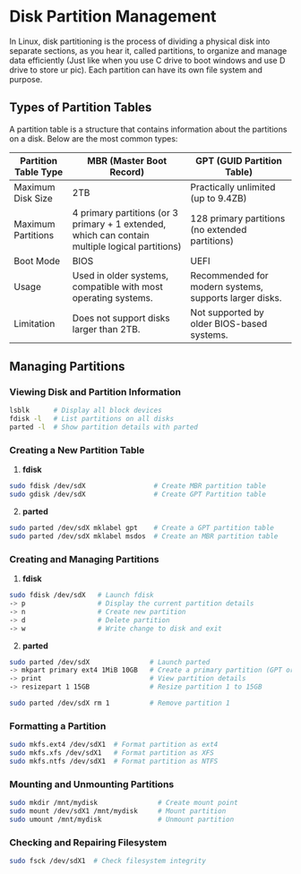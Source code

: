# Disk Partition Management

In Linux, disk partitioning is the process of dividing a physical disk into separate sections, as you hear it, called partitions, to organize and manage data efficiently (Just like when you use C drive to boot windows and use D drive to store ur pic). Each partition can have its own file system and purpose.

## Types of Partition Tables

A partition table is a structure that contains information about the partitions on a disk. Below are the most common types:

| **Partition Table Type** | **MBR (Master Boot Record)**               | **GPT (GUID Partition Table)**          |
|--------------------------|--------------------------------------------|-----------------------------------------|
| Maximum Disk Size     | 2TB                                        | Practically unlimited (up to 9.4ZB)     |
| Maximum Partitions    | 4 primary partitions (or 3 primary + 1 extended, which can contain multiple logical partitions) | 128 primary partitions (no extended partitions) |
| Boot Mode             | BIOS                                       | UEFI                                    |
| Usage                 | Used in older systems, compatible with most operating systems. | Recommended for modern systems, supports larger disks. |
| Limitation            | Does not support disks larger than 2TB.   | Not supported by older BIOS-based systems. |


## Managing Partitions

### Viewing Disk and Partition Information
```bash
lsblk      # Display all block devices
fdisk -l   # List partitions on all disks
parted -l  # Show partition details with parted
```

### Creating a New Partition Table
1. **fdisk**
```bash
sudo fdisk /dev/sdX                 # Create MBR partition table
sudo gdisk /dev/sdX                 # Create GPT Partition table
```

2. **parted**
```bash
sudo parted /dev/sdX mklabel gpt    # Create a GPT partition table
sudo parted /dev/sdX mklabel msdos  # Create an MBR partition table
```

### Creating and Managing Partitions

1. **fdisk**
```bash
sudo fdisk /dev/sdX   # Launch fdisk
-> p                  # Display the current partition details
-> n                  # Create new partition
-> d                  # Delete partition
-> w                  # Write change to disk and exit
```

2. **parted**
```bash
sudo parted /dev/sdX               # Launch parted
-> mkpart primary ext4 1MiB 10GB   # Create a primary partition (GPT or MBR)
-> print                           # View partition details
-> resizepart 1 15GB               # Resize partition 1 to 15GB

sudo parted /dev/sdX rm 1          # Remove partition 1
```

### Formatting a Partition
```bash
sudo mkfs.ext4 /dev/sdX1  # Format partition as ext4
sudo mkfs.xfs /dev/sdX1   # Format partition as XFS
sudo mkfs.ntfs /dev/sdX1  # Format partition as NTFS
```

### Mounting and Unmounting Partitions
```bash
sudo mkdir /mnt/mydisk               # Create mount point
sudo mount /dev/sdX1 /mnt/mydisk     # Mount partition
sudo umount /mnt/mydisk              # Unmount partition
```

### Checking and Repairing Filesystem
```bash
sudo fsck /dev/sdX1  # Check filesystem integrity
```
